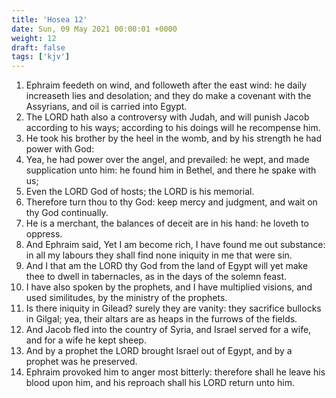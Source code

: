 ```yaml
---
title: 'Hosea 12'
date: Sun, 09 May 2021 00:00:01 +0000
weight: 12
draft: false
tags: ['kjv'] 
---
```


1. Ephraim feedeth on wind, and followeth after the east wind: he daily increaseth lies and desolation; and they do make a covenant with the Assyrians, and oil is carried into Egypt.
2. The LORD hath also a controversy with Judah, and will punish Jacob according to his ways; according to his doings will he recompense him.
3. He took his brother by the heel in the womb, and by his strength he had power with God:
4. Yea, he had power over the angel, and prevailed: he wept, and made supplication unto him: he found him in Bethel, and there he spake with us;
5. Even the LORD God of hosts; the LORD is his memorial.
6. Therefore turn thou to thy God: keep mercy and judgment, and wait on thy God continually.
7. He is a merchant, the balances of deceit are in his hand: he loveth to oppress.
8. And Ephraim said, Yet I am become rich, I have found me out substance: in all my labours they shall find none iniquity in me that were sin.
9. And I that am the LORD thy God from the land of Egypt will yet make thee to dwell in tabernacles, as in the days of the solemn feast.
10. I have also spoken by the prophets, and I have multiplied visions, and used similitudes, by the ministry of the prophets.
11. Is there iniquity in Gilead? surely they are vanity: they sacrifice bullocks in Gilgal; yea, their altars are as heaps in the furrows of the fields.
12. And Jacob fled into the country of Syria, and Israel served for a wife, and for a wife he kept sheep.
13. And by a prophet the LORD brought Israel out of Egypt, and by a prophet was he preserved.
14. Ephraim provoked him to anger most bitterly: therefore shall he leave his blood upon him, and his reproach shall his LORD return unto him.
